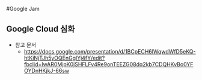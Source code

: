 #Google Jam

## Google Cloud 심화
- 참고 문서
  - https://docs.google.com/presentation/d/1BCpECH6lWqwdWfD5eKQ-htKiNjTJh5yOQEnGglYj4fY/edit?fbclid=IwAR0MjpK0jSHFLFv4Re9onTEEZG08dq2kb7CDQHKvBo0YFOYDnHKjkJ-66sw
